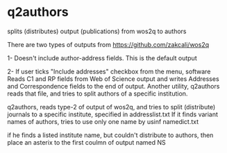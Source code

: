 # q2authors
splits (distributes) output (publications) from wos2q to authors

There are two types of outputs from https://github.com/zakcali/wos2q

1- Doesn't include author-address fields. This is the default output

2- If user ticks "Include addresses" checkbox from the menu, software Reads C1 and RP fields from Web of Science output and writes Addresses and Correspondence fields to the end of output. Another utility, q2authors reads that file, and tries to split authors of a specific institution.

q2authors, reads type-2 of output of wos2q, and tries to split (distribute) journals to a specific institute, specified in addresslist.txt
If it finds variant names of authors, tries to use only one name by usinf namedict.txt

if he finds a listed institute name, but couldn't distribute to authors, then place an asterix to the first coulmn of output named NS
